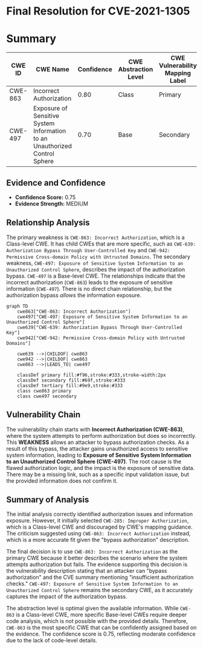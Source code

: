 # Final Resolution for CVE-2021-1305

# Summary

| CWE ID | CWE Name | Confidence | CWE Abstraction Level | CWE Vulnerability Mapping Label | CWE-Vulnerability Mapping Notes |
|---|---|---|---|---|---|
| CWE-863 | Incorrect Authorization | 0.80 | Class | Primary | Allowed-with-Review |
| CWE-497 | Exposure of Sensitive System Information to an Unauthorized Control Sphere | 0.70 | Base | Secondary | Allowed |

## Evidence and Confidence

*   **Confidence Score:** 0.75
*   **Evidence Strength:** MEDIUM

## Relationship Analysis
The primary weakness is `CWE-863: Incorrect Authorization`, which is a Class-level CWE. It has child CWEs that are more specific, such as `CWE-639: Authorization Bypass Through User-Controlled Key` and `CWE-942: Permissive Cross-domain Policy with Untrusted Domains`. The secondary weakness, `CWE-497: Exposure of Sensitive System Information to an Unauthorized Control Sphere`, describes the impact of the authorization bypass. `CWE-497` is a Base-level CWE. The relationships indicate that the incorrect authorization (`CWE-863`) leads to the exposure of sensitive information (`CWE-497`). There is no direct chain relationship, but the authorization bypass *allows* the information exposure.

```mermaid
graph TD
    cwe863["CWE-863: Incorrect Authorization"]
    cwe497["CWE-497: Exposure of Sensitive System Information to an Unauthorized Control Sphere"]
    cwe639["CWE-639: Authorization Bypass Through User-Controlled Key"]
    cwe942["CWE-942: Permissive Cross-domain Policy with Untrusted Domains"]

    cwe639 -->|CHILDOF| cwe863
    cwe942 -->|CHILDOF| cwe863
    cwe863 -->|LEADS_TO| cwe497
    
    classDef primary fill:#f96,stroke:#333,stroke-width:2px
    classDef secondary fill:#69f,stroke:#333
    classDef tertiary fill:#9e9,stroke:#333
    class cwe863 primary
    class cwe497 secondary
```

## Vulnerability Chain
The vulnerability chain starts with **Incorrect Authorization (CWE-863)**, where the system attempts to perform authorization but does so incorrectly. This **WEAKNESS** allows an attacker to bypass authorization checks. As a result of this bypass, the attacker gains unauthorized access to sensitive system information, leading to **Exposure of Sensitive System Information to an Unauthorized Control Sphere (CWE-497)**. The root cause is the flawed authorization logic, and the impact is the exposure of sensitive data. There may be a missing link, such as a specific input validation issue, but the provided information does not confirm it.

## Summary of Analysis
The initial analysis correctly identified authorization issues and information exposure. However, it initially selected `CWE-285: Improper Authorization`, which is a Class-level CWE and discouraged by CWE's mapping guidance. The criticism suggested using `CWE-863: Incorrect Authorization` instead, which is a more accurate fit given the "bypass authorization" description.

The final decision is to use `CWE-863: Incorrect Authorization` as the primary CWE because it better describes the scenario where the system attempts authorization but fails. The evidence supporting this decision is the vulnerability description stating that an attacker can "bypass authorization" and the CVE summary mentioning "insufficient authorization checks." `CWE-497: Exposure of Sensitive System Information to an Unauthorized Control Sphere` remains the secondary CWE, as it accurately captures the impact of the authorization bypass.

The abstraction level is optimal given the available information. While `CWE-863` is a Class-level CWE, more specific Base-level CWEs require deeper code analysis, which is not possible with the provided details. Therefore, `CWE-863` is the most specific CWE that can be confidently assigned based on the evidence. The confidence score is 0.75, reflecting moderate confidence due to the lack of code-level details.